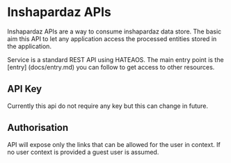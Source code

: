 # Inshapardaz APIs #

Inshapardaz APIs are a way to consume inshapardaz data store. The basic aim this API to let any application access the processed entities stored in the application.

Service is a standard REST API using HATEAOS. The main entry point is the [entry] (docs/entry.md) you can follow  to get access to other resources.

## API Key

Currently this api do not require any key but this can change in future.

## Authorisation

API will expose only the links that can be allowed for the user in context. If no user context is provided a guest user is assumed.


